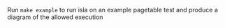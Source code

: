 Run `make example` to run isla on an example pagetable test and produce a diagram of the allowed execution